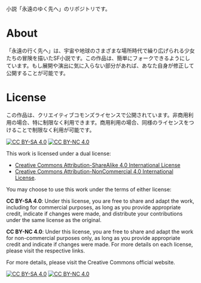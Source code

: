 小説「永遠のゆく先へ」のリポジトリです。

# About
「永遠の行く先へ」は、宇宙や地球のさまざまな場所時代で繰り広げられる少女たちの冒険を描いたSF小説です。この作品は、簡単にフォークできるようにしています。もし展開や演出に気に入らない部分があれば、あなた自身が修正して公開することが可能です。

# License
この作品は、クリエイティブコモンズライセンスで公開されています。非商用利用の場合、特に制限なく利用できます。商用利用の場合、同様のライセンスをつけることで制限なく利用が可能です。

[![CC BY-SA 4.0][cc-by-sa-shield]][cc-by-sa]
[![CC BY-NC 4.0][cc-by-nc-shield]][cc-by-nc]

This work is licensed under a dual license:

- [Creative Commons Attribution-ShareAlike 4.0 International License][cc-by-sa]
- [Creative Commons Attribution-NonCommercial 4.0 International License][cc-by-nc]. 

You may choose to use this work under the terms of either license:

**CC BY-SA 4.0**: Under this license, you are free to share and adapt the work, including for commercial purposes, as long as you provide appropriate credit, indicate if changes were made, and distribute your contributions under the same license as the original.

**CC BY-NC 4.0**: Under this license, you are free to share and adapt the work for non-commercial purposes only, as long as you provide appropriate credit and indicate if changes were made.
For more details on each license, please visit the respective links.

For more details, please visit the Creative Commons official website.

[![CC BY-SA 4.0][cc-by-sa-image]][cc-by-sa]
[![CC BY-NC 4.0][cc-by-nc-image]][cc-by-nc]

[cc-by-sa]: http://creativecommons.org/licenses/by-sa/4.0/
[cc-by-sa-image]: https://licensebuttons.net/l/by-sa/4.0/88x31.png
[cc-by-sa-shield]: https://img.shields.io/badge/License-CC%20BY--SA%204.0-lightgrey.svg
[cc-by-nc]: http://creativecommons.org/licenses/by-nc/4.0/
[cc-by-nc-image]: https://licensebuttons.net/l/by-nc/4.0/88x31.png
[cc-by-nc-shield]: https://img.shields.io/badge/License-CC%20BY--NC%204.0-lightgrey.svg

